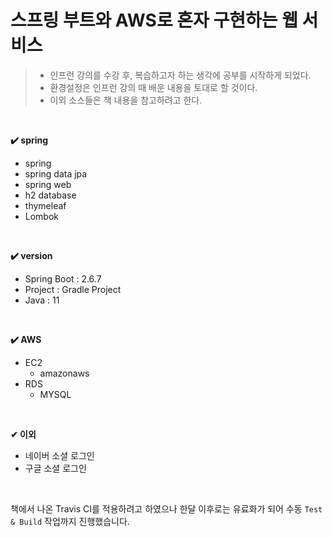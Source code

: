 # 스프링 부트와 AWS로 혼자 구현하는 웹 서비스

> - 인프런 강의를 수강 후, 복습하고자 하는 생각에 공부를 시작하게 되었다.
> - 환경설정은 인프런 강의 때 배운 내용을 토대로 할 것이다.
> - 이외 소스들은 책 내용을 참고하려고 한다.

&nbsp;

**✔️ spring**
- spring
- spring data jpa
- spring web
- h2 database
- thymeleaf
- Lombok

&nbsp;

**✔️ version**
- Spring Boot : 2.6.7
- Project : Gradle Project
- Java : 11

&nbsp;

**✔️ AWS**
- EC2
  - amazonaws
- RDS
  - MYSQL

&nbsp;

**✔ 이외**
- 네이버 소셜 로그인
- 구글 소셜 로그인

&nbsp;

책에서 나온 Travis CI를 적용하려고 하였으나 한달 이후로는 유료화가 되어 수동 `Test & Build` 작업까지 진행했습니다.
